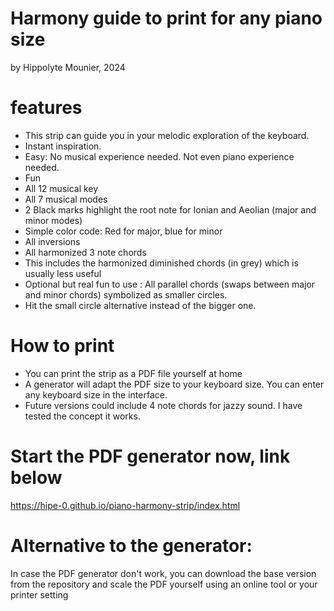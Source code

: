 # Harmony guide to print for any piano size
  by Hippolyte Mounier, 2024

# features

- This strip can guide you in your melodic exploration of the keyboard.
- Instant inspiration.
- Easy: No musical experience needed. Not even piano experience needed.
- Fun
- All 12 musical key
- All 7 musical modes
- 2 Black marks highlight the root note for Ionian and Aeolian (major and minor modes)
- Simple color code: Red for major, blue for minor
- All inversions
- All harmonized 3 note chords
- This includes the harmonized diminished chords (in grey) which is usually less useful
- Optional but real fun to use : All parallel chords (swaps between major and minor chords) symbolized as smaller circles.
- Hit the small circle alternative instead of the bigger one.

# How to print
- You can print the strip as a PDF file yourself at home
- A generator will adapt the PDF size to your keyboard size. You can enter any keyboard size in the interface.
- Future versions could include 4 note chords for jazzy sound. I have tested the concept it works.

# Start the PDF generator now, link below
https://hipe-0.github.io/piano-harmony-strip/index.html

# Alternative to the generator: 
In case the PDF generator don't work, you can download the base version from the repository and scale the PDF yourself using an online tool or your printer setting

